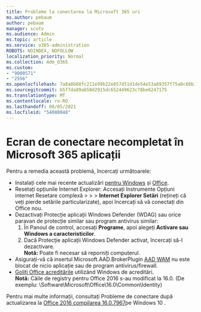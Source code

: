 ```yaml
---
title: Probleme la conectarea la Microsoft 365 uri
ms.author: pebaum
author: pebaum
manager: scotv
ms.audience: Admin
ms.topic: article
ms.service: o365-administration
ROBOTS: NOINDEX, NOFOLLOW
localization_priority: Normal
ms.collection: Adm_O365
ms.custom:
- "9000571"
- "2556"
ms.openlocfilehash: 7a8a0b68fc211e99b22e857d51d1de54e53a69357f75a0c60b1e83078cd5b27f
ms.sourcegitcommit: b5f7da89a650d2915dc652449623c78be6247175
ms.translationtype: MT
ms.contentlocale: ro-RO
ms.lasthandoff: 08/05/2021
ms.locfileid: "54088048"
---
```

# <a name="blank-sign-in-screen-in-microsoft-365-apps"></a>Ecran de conectare necompletat în Microsoft 365 aplicații

Pentru a remedia această problemă, încercați următoarele:
- Instalați cele mai recente actualizări [pentru Windows](https://support.microsoft.com/help/4027667/windows-10-update) și [Office](https://support.office.com/article/update-office-and-your-computer-with-microsoft-update-2ab296f3-7f03-43a2-8e50-46de917611c5).
- Resetați opțiunile Internet Explorer: Accesați Instrumente Opțiuni internet Resetare complexă  >    >    >  **Internet Explorer Setări** (rețineți că veți pierde setările particularizate), apoi încercați să vă conectați din Office nou.
- Dezactivați Protecție aplicații Windows Defender (WDAG) sau orice paravan de protecție similar sau program antivirus similar:
    1. În Panoul de control, accesați **Programe**, apoi alegeți **Activare sau Windows a caracteristicilor**.
    2. Dacă Protecție aplicații Windows Defender activat, încercați să-l dezactivare.<br/>
    **Notă:** Poate fi necesar să reporniți computerul.
- Asigurați-vă că insertul Microsoft.AAD.BrokerPlugin [AAD WAM](https://docs.microsoft.com/office365/troubleshoot/administration/connection-issue-when-sign-in-office-2016#symptom-1) nu este blocat de nicio aplicație sau de program antivirus/firewall.
- [Goliți Office acreditările](https://docs.microsoft.com/office/troubleshoot/error-messages/another-account-already-signed-in#step-3-clear-cached-credentials-on-the-computer) utilizând Windows de acreditări.<br/>
    **Notă:** Căile de registry pentru Office 2016 s-au modificat la 16.0. (De exemplu: \Software\Microsoft\Office\16.0\Common\Identity\)

Pentru mai multe informații, consultați Probleme de conectare după actualizarea la [Office 2016 compilarea 16.0.7967](https://docs.microsoft.com/office365/troubleshoot/administration/connection-issue-when-sign-in-office-2016)pe Windows 10 .